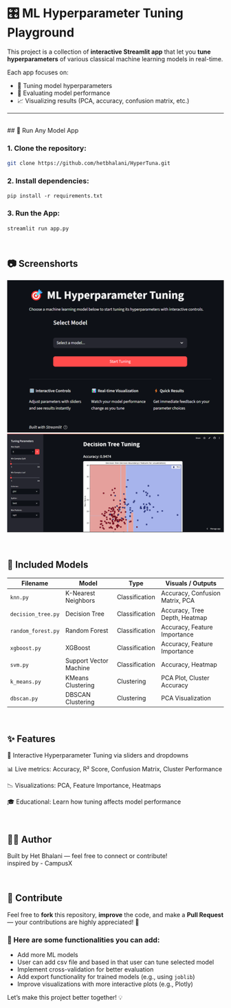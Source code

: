 # 🎛️ ML Hyperparameter Tuning Playground

This project is a collection of **interactive Streamlit app** that let you **tune hyperparameters** of various classical machine learning models in real-time.


Each app focuses on:
- 🎯 Tuning model hyperparameters
- 🧪 Evaluating model performance
- 📈 Visualizing results (PCA, accuracy, confusion matrix, etc.)

---
<br>
## 🚀 Run Any Model App

### 1. Clone the repository:
```bash
git clone https://github.com/hetbhalani/HyperTuna.git
```

### 2. Install dependencies:
```
pip install -r requirements.txt
```

### 3. Run the App:
```
streamlit run app.py
```

<br>

## 📷 Screenshorts

<p align="center">
  <img src="./imgs/home.png" width="1000px" />
  <img src="./imgs/ex.png" />
</p>

<br>

## 🧠 Included Models

| Filename           | Model                  | Type           | Visuals / Outputs               |
|--------------------|------------------------|----------------|---------------------------------|
| `knn.py`           | K-Nearest Neighbors    | Classification | Accuracy, Confusion Matrix, PCA |
| `decision_tree.py` | Decision Tree          | Classification | Accuracy, Tree Depth, Heatmap   |
| `random_forest.py` | Random Forest          | Classification | Accuracy, Feature Importance    |
| `xgboost.py`       | XGBoost                | Classification | Accuracy, Feature Importance    |
| `svm.py`           | Support Vector Machine | Classification | Accuracy, Heatmap               |
| `k_means.py`       | KMeans Clustering      | Clustering     | PCA Plot, Cluster Accuracy      |
| `dbscan.py`        | DBSCAN Clustering      | Clustering     | PCA Visualization               |

<br>

## ✨ Features
🔧 Interactive Hyperparameter Tuning via sliders and dropdowns

📊 Live metrics: Accuracy, R² Score, Confusion Matrix, Cluster Performance

📉 Visualizations: PCA, Feature Importance, Heatmaps

🎓 Educational: Learn how tuning affects model performance

<br>

## 👨‍💻 Author
Built by Het Bhalani — feel free to connect or contribute!<br>
inspired by - CampusX

<br>

## 🤝 Contribute

Feel free to **fork** this repository, **improve** the code, and make a **Pull Request** — your contributions are highly appreciated! 🚀

### 🔧 Here are some functionalities you can add:
- Add more ML models
- User can add csv file and based in that user can tune selected model
- Implement cross-validation for better evaluation
- Add export functionality for trained models (e.g., using `joblib`)
- Improve visualizations with more interactive plots (e.g., Plotly)

Let’s make this project better together! 💡
